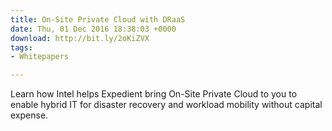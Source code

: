 ```yaml
---
title: On-Site Private Cloud with DRaaS
date: Thu, 01 Dec 2016 18:38:03 +0000
download: http://bit.ly/2oKiZVX
tags:
- Whitepapers

---
```

Learn how Intel helps Expedient bring On-Site Private Cloud to you to enable hybrid IT for disaster recovery and workload mobility without capital expense.